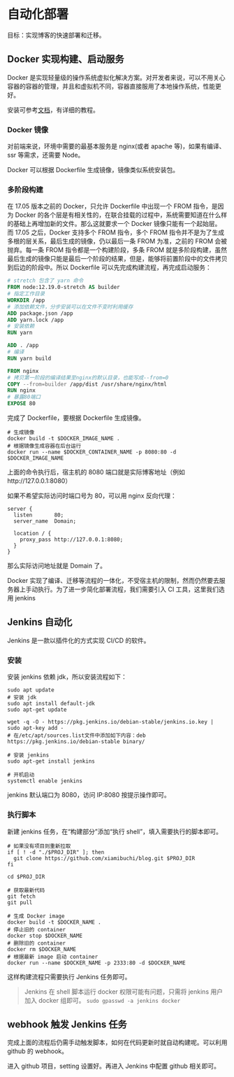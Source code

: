 # 自动化部署

目标：实现博客的快速部署和迁移。

## Docker 实现构建、启动服务

Docker 是实现轻量级的操作系统虚拟化解决方案。对开发者来说，可以不用关心容器的容器的管理，并且和虚拟机不同，容器直接服用了本地操作系统，性能更好。

安装可参考[文档](https://docs.docker.com/)，有详细的教程。

### Docker 镜像

对前端来说，环境中需要的最基本服务是 nginx(或者 apache 等)，如果有编译、ssr 等需求，还需要 Node。

Docker 可以根据 Dockerfile 生成镜像，镜像类似系统安装包。

### 多阶段构建

在 17.05 版本之前的 Docker，只允许 Dockerfile 中出现一个 FROM 指令，是因为 Docker 的各个层是有相关性的，在联合挂载的过程中，系统需要知道在什么样的基础上再增加新的文件。那么这就要求一个 Docker 镜像只能有一个起始层。
而 17.05 之后，Docker 支持多个 FROM 指令，多个 FROM 指令并不是为了生成多根的层关系，最后生成的镜像，仍以最后一条 FROM 为准，之前的 FROM 会被抛弃。每一条 FROM 指令都是一个构建阶段，多条 FROM 就是多阶段构建，虽然最后生成的镜像只能是最后一个阶段的结果，但是，能够将前置阶段中的文件拷贝到后边的阶段中。所以 Dockerfile 可以先完成构建流程，再完成启动服务：

```dockerfile
# stretch 包含了 yarn 命令
FROM node:12.19.0-stretch AS builder
# 指定工作目录
WORKDIR /app
# 添加依赖文件，分步安装可以在文件不变时利用缓存
ADD package.json /app
ADD yarn.lock /app
# 安装依赖
RUN yarn

ADD . /app
# 编译
RUN yarn build

FROM nginx
# 拷贝第一阶段的编译结果至nginx的默认目录，也能写成--from=0
COPY --from=builder /app/dist /usr/share/nginx/html
RUN nginx
# 暴露80端口
EXPOSE 80
```

完成了 Dockerfile，要根据 Dockerfile 生成镜像。

```shell
# 生成镜像
docker build -t $DOCKER_IMAGE_NAME .
# 根据镜像生成容器在后台运行
docker run --name $DOCKER_CONTAINER_NAME -p 8080:80 -d $DOCKER_IMAGE_NAME
```

上面的命令执行后，宿主机的 8080 端口就是实际博客地址（例如http://127.0.0.1:8080）

如果不希望实际访问时端口号为 80，可以用 nginx 反向代理：

```nginx
server {
  listen       80;
  server_name  Domain;

  location / {
    proxy_pass http://127.0.0.1:8080;
  }
}
```

那么实际访问地址就是 Domain 了。

Docker 实现了编译、迁移等流程的一体化，不受宿主机的限制，然而仍然要去服务器上手动执行。为了进一步简化部署流程，我们需要引入 CI 工具，这里我们选用 jenkins

## Jenkins 自动化

Jenkins 是一款以插件化的方式实现 CI/CD 的软件。

### 安装

安装 jenkins 依赖 jdk，所以安装流程如下：

```shell
sudo apt update
# 安装 jdk
sudo apt install default-jdk
sudo apt-get update

wget -q -O - https://pkg.jenkins.io/debian-stable/jenkins.io.key | sudo apt-key add -
# 在/etc/apt/sources.list文件中添加如下内容：deb https://pkg.jenkins.io/debian-stable binary/

# 安装 jenkins
sudo apt-get install jenkins

# 开机启动
systemctl enable jenkins
```

jenkins 默认端口为 8080，访问 IP:8080 按提示操作即可。

### 执行脚本

新建 jenkins 任务，在“构建部分”添加“执行 shell”，填入需要执行的脚本即可。

```shell
# 如果没有项目则重新拉取
if [ ! -d "./$PROJ_DIR" ]; then
  git clone https://github.com/xiamibuchi/blog.git $PROJ_DIR
fi

cd $PROJ_DIR

# 获取最新代码
git fetch
git pull

# 生成 Docker image
docker build -t $DOCKER_NAME .
# 停止旧的 container
docker stop $DOCKER_NAME
# 删除旧的 container
docker rm $DOCKER_NAME
# 根据最新 image 启动 container
docker run --name $DOCKER_NAME -p 2333:80 -d $DOCKER_NAME
```

这样构建流程只需要执行 Jenkins 任务即可。

> Jenkins 在 shell 脚本运行 docker 权限可能有问题，只需将 jenkins 用户加入 docker 组即可。
> `sudo gpasswd -a jenkins docker`

## webhook 触发 Jenkins 任务

完成上面的流程后仍需手动触发脚本，如何在代码更新时就自动构建呢。可以利用 github 的 webhook。

进入 github 项目，setting 设置好。再进入 Jenkins 中配置 github 相关即可。
